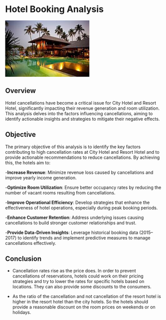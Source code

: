 # Hotel Booking Analysis 
![My Logo](hotel.jpeg)


## Overview
Hotel cancellations have become a critical issue for City Hotel and Resort Hotel, significantly impacting their revenue generation and room utilization. This analysis delves into the factors influencing cancellations, aiming to identify actionable insights and strategies to mitigate their negative effects.

## Objective

The primary objective of this analysis is to identify the key factors contributing to high cancellation rates at City Hotel and Resort Hotel and to provide actionable recommendations to reduce cancellations. By achieving this, the hotels aim to:

-**Increase Revenue**: Minimize revenue loss caused by cancellations and improve yearly income generation.

-**Optimize Room Utilization**: Ensure better occupancy rates by reducing the number of vacant rooms resulting from cancellations.

-**Improve Operational Efficiency**: Develop strategies that enhance the effectiveness of hotel operations, especially during peak booking periods.

-**Enhance Customer Retention**: Address underlying issues causing cancellations to build stronger customer relationships and trust.

-**Provide Data-Driven Insights**: Leverage historical booking data (2015–2017) to identify trends and implement predictive measures to manage cancellations effectively.

## Conclusion
- Cancellation rates rise as the price does. In order to prevent cancellations of reservations, 
hotels could work on their pricing strategies and try to lower the rates for specific hotels 
based on locations. They can also provide some discounts to the consumers.
 
- As the ratio of the cancellation and not cancellation of the resort hotel is higher in the 
resort hotel than the city hotels. So the hotels should provide a reasonable discount on the 
room prices on weekends or on holidays. 


